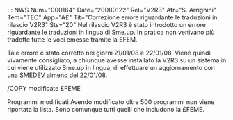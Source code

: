  :  : NWS Num="000164" Date="20080122" Rel="V2R3" Atr="S. Arrighini" Tem="TEC" App="A£" Tit="Correzione errore riguardante le traduzioni in rilascio V2R3" Sts="20"
Nel rilascio V2R3 è stato introdotto un errore riguardante le traduzioni in lingua di Sme.up.
In pratica non venivano più tradotte tutte le voci emesse tramite la £FEM.

Tale errore è stato corretto nei giorni 21/01/08 e 22/01/08.
Viene quindi vivamente consigliato, a chiunque avesse installato la V2R3 su un sistema in cui viene
utilizzato Sme.up in lingua, di effettuare un aggiornamento con una SMEDEV almeno del 22/01/08.

/COPY modificate
£FEME

Programmi modificati
Avendo modificato oltre 500 programmi non viene riportata la lista. Sono comunque tutti quelli che
includono la £FEME.
